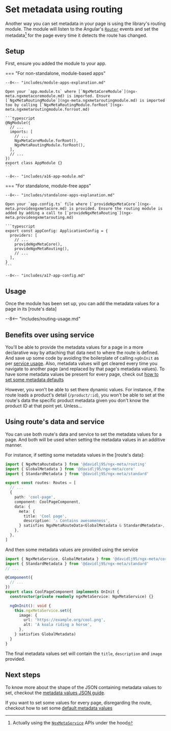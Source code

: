 # Set metadata using routing

Another way you can set metadata in your page is using the library's routing module. The module will listen to the Angular's [`Router`](https://angular.dev/api/router/Router) events and set the metadata[^1] for the page every time it detects the route has changed.

## Setup

First, ensure you added the module to your app.

=== "For non-standalone, module-based apps"

    --8<-- "includes/module-apps-explanation.md"

    Open your `app.module.ts` where [`NgxMetaCoreModule`](ngx-meta.ngxmetacoremodule.md) is imported. Ensure [`NgxMetaRoutingModule`](ngx-meta.ngxmetaroutingmodule.md) is imported too by calling [`NgxMetaRoutingModule.forRoot`](ngx-meta.ngxmetaroutingmodule.forroot.md)

    ```typescript
    @NgModule({
      // ...
      imports: [
        // ...
        NgxMetaCoreModule.forRoot(),
        NgxMetaRoutingModule.forRoot(),
      ],
      // ...
    })
    export class AppModule {}
    ```

    --8<-- "includes/a16-app-module.md"

=== "For standalone, module-free apps"

    --8<-- "includes/standalone-apps-explanation.md"

    Open your `app.config.ts` file where [`provideNgxMetaCore`](ngx-meta.providengxmetacore.md) is provided. Ensure the routing module is added by adding a call to [`provideNgxMetaRouting`](ngx-meta.providengxmetarouting.md)

    ```typescript
    export const appConfig: ApplicationConfig = {
      providers: [
        // ...
        provideNgxMetaCore(),
        provideNgxMetaRouting(),
        // ...
      ],
    }
    ```

    --8<-- "includes/a17-app-config.md"

## Usage

Once the module has been set up, you can add the metadata values for a page in its [route's data]

--8<-- "includes/routing-usage.md"

## Benefits over using service

You'll be able to provide the metadata values for a page in a more declarative way by attaching that data next to where the route is defined. And save up some code by avoiding the boilerplate of calling `ngOnInit` as per [service usage](set-metadata-using-service.md). Also, metadata values will get cleared every time you navigate to another page (and replaced by that page's metadata values). To have some metadata values be present for every page, check out [how to set some metadata defaults](defaults.md)

However, you won't be able to set there dynamic values. For instance, if the route loads a product's detail (`/product/:id`), you won't be able to set at the route's data the specific product metadata given you don't know the product ID at that point yet. Unless...

## Using route's data and service

You can use both route's data and service to set the metadata values for a page. And both will be used when setting the metadata values in an additive manner.

For instance, if setting some metadata values in the [route's data]:

```typescript
import { NgxMetaRouteData } from '@davidlj95/ngx-meta/routing'
import { GlobalMetadata } from '@davidlj95/ngx-meta/core'
import { StandardMetadata } from '@davidlj95/ngx-meta/standard'

export const routes: Routes = [
  // ...
  {
    path: 'cool-page',
    component: CoolPageComponent,
    data: {
      meta: {
        title: 'Cool page',
        description: '⚠️ Contains awesomeness',
      } satisfies NgxMetaRouteData<GlobalMetadata & StandardMetadata>,
    },
  },
]
```

And then some metadata values are provided using the service

```typescript
import { NgxMetaService, GlobalMetadata } from '@davidlj95/ngx-meta/core'
import { StandardMetadata } from '@davidlj95/ngx-meta/standard'
// ...

@Component({
  // ...
})
export class CoolPageComponent implements OnInit {
  constructor(private readonly ngxMetaService: NgxMetaService) {}

  ngOnInit(): void {
    this.ngxMetaService.set({
      image: {
        url: 'https://example.org/cool.png',
        alt: 'A koala riding a horse',
      },
    } satisfies GlobalMetadata)
  }
}
```

The final metadata values set will contain the `title`, `description` and `image` provided.

## Next steps

To know more about the shape of the JSON containing metadata values to set, checkout the [metadata values JSON guide](metadata-values-json.md).

If you want to set some values for every page, disregarding the route, checkout how to set some [default metadata values](defaults.md)

[^1]: Actually using the [`NgxMetaService`](ngx-meta.ngxmetaservice.md) APIs under the hood
